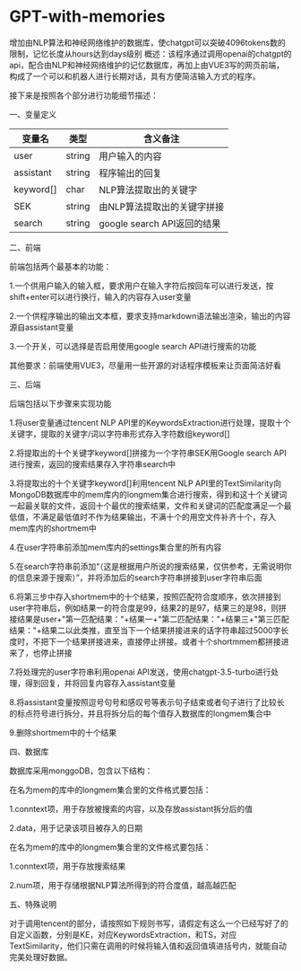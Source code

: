 # GPT-with-memories
增加由NLP算法和神经网络维护的数据库，使chatgpt可以突破4096tokens数的限制，记忆长度从hours达到days级别
概述：该程序通过调用openai的chatgpt的api，配合由NLP和神经网络维护的记忆数据库，再加上由VUE3写的网页前端，构成了一个可以和机器人进行长期对话，具有方便简洁输入方式的程序。

接下来是按照各个部分进行功能细节描述：

一、变量定义

| 变量名    | 类型   | 含义备注                    |
| --------- | ------ | --------------------------- |
| user      | string | 用户输入的内容              |
| assistant | string | 程序输出的回复              |
| keyword[] | char   | NLP算法提取出的关键字       |
| SEK       | string | 由NLP算法提取出的关键字拼接 |
| search    | string | google search API返回的结果 |

二、前端

前端包括两个最基本的功能：

1.一个供用户输入的输入框，要求用户在输入字符后按回车可以进行发送，按shift+enter可以进行换行，输入的内容存入user变量

2.一个供程序输出的输出文本框，要求支持markdown语法输出渲染，输出的内容源自assistant变量

3.一个开关，可以选择是否启用使用google search API进行搜索的功能

其他要求：前端使用VUE3，尽量用一些开源的对话程序模板来让页面简洁好看

三、后端

后端包括以下步骤来实现功能

1.将user变量通过tencent NLP API里的KeywordsExtraction进行处理，提取十个关键字，提取的关键字/词以字符串形式存入字符数组keyword[]

2.将提取出的十个关键字keyword[]拼接为一个字符串SEK用Google search API进行搜索，返回的搜索结果存入字符串search中

3.将提取出的十个关键字keyword[]利用tencent NLP API里的TextSimilarity向MongoDB数据库中的mem库内的longmem集合进行搜索，得到和这十个关键词一起最关联的文件，返回十个最优的搜索结果，文件和关键词的匹配度满足一个最低值，不满足最低值时不作为结果输出，不满十个的用空文件补齐十个，存入mem库内的shortmem中

4.在user字符串前添加mem库内的settings集合里的所有内容

5.在search字符串前添加“（这是根据用户所说的搜索结果，仅供参考，无需说明你的信息来源于搜索）”，并将添加后的search字符串拼接到user字符串后面

6.将第三步中存入shortmem中的十个结果，按照匹配符合度顺序，依次拼接到user字符串后，例如结果一的符合度是99，结果2的是97，结果三的是98，则拼接结果是user+"第一匹配结果："+结果一+"第二匹配结果："+结果三+"第三匹配结果："+结果二以此类推，直至当下一个结果拼接进来的话字符串超过5000字长度时，不把下一个结果拼接进来，直接停止拼接。或者十个shortmmem都拼接进来了，也停止拼接

7.将处理完的user字符串利用openai API发送，使用chatgpt-3.5-turbo进行处理，得到回复，并将回复内容存入assistant变量

8.将assistant变量按照逗号句号和感叹号等表示句子结束或者句子进行了比较长的标点符号进行拆分，并且将拆分后的每个值存入数据库的longmem集合中

9.删除shortmem中的十个结果

四、数据库

数据库采用monggoDB，包含以下结构：

在名为mem的库中的longmem集合里的文件格式要包括：

1.conntext项，用于存放被搜索的内容，以及存放assistant拆分后的值

2.data，用于记录该项目被存入的日期

在名为mem的库中的longmem集合里的文件格式要包括：

1.conntext项，用于存放搜索结果

2.num项，用于存储根据NLP算法所得到的符合度值，越高越匹配

五、特殊说明

对于调用tencent的部分，请按照如下规则书写，请假定有这么一个已经写好了的自定义函数，分别是KE，对应KeywordsExtraction，和TS，对应TextSimilarity，他们只需在调用的时候将输入值和返回值填进括号内，就能自动完美处理好数据。
